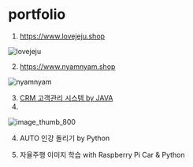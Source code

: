 # portfolio

1. https://www.lovejeju.shop

![lovejeju](https://user-images.githubusercontent.com/85912460/126598877-16900526-eb36-435a-8155-52f52a660bcc.jpg)

2. https://www.nyamnyam.shop

![nyamnyam](https://user-images.githubusercontent.com/85912460/126598964-5a165600-f7d6-4e6e-a4f6-a62a9fca7ed6.jpg)

3. [CRM 고객관리 시스템 by JAVA](https://www.miricanvas.com/v/1cg0uc)
4. 
![image_thumb_800](https://user-images.githubusercontent.com/85912460/126600418-68f4a504-5b8c-4966-981c-55e9c4974511.png)


4. AUTO 인강 돌리기 by Python


5. 자율주행 이미지 학습 with Raspberry Pi Car & Python
